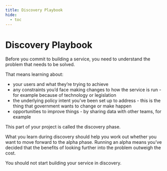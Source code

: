 ```yaml
---
title: Discovery Playbook
hide:
  - toc
---
```


# Discovery Playbook

Before you commit to building a service, you need to understand the problem that needs to be solved.

That means learning about:

* your users and what they’re trying to achieve
* any constraints you’d face making changes to how the service is run - for example because of technology or legislation
* the underlying policy intent you’ve been set up to address - this is the thing that government wants to change or make 
  happen
* opportunities to improve things - by sharing data with other teams, for example

This part of your project is called the discovery phase.

What you learn during discovery should help you work out whether you want to move forward to the alpha phase. Running an 
alpha means you’ve decided that the benefits of looking further into the problem outweigh the cost.

You should not start building your service in discovery.